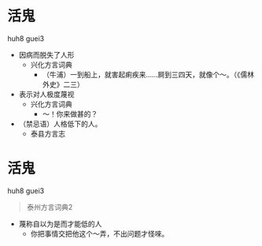 # 活鬼
huh8 guei3
+ 因病而脱失了人形
  * 兴化方言词典
    - （牛浦）一到船上，就害起痢疾来……屙到三四天，就像个～。（《儒林外史》二三）
+ 表示对人极度蔑视
  * 兴化方言词典
    - ～！你来做甚的？
+ （禁忌语）人格低下的人。
  * 泰县方言志

# 活鬼
huh8 guei3
> 泰州方言词典2
- 蔑称自以为是而才能低的人
  - 你把事情交把他这个～弄，不出问题才怪唻。
